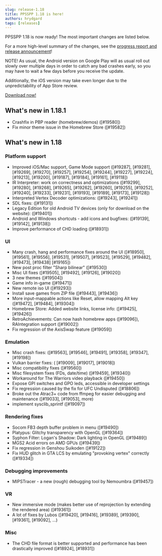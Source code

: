 ```yaml
---
slug: release-1.18
title: PPSSPP 1.18 is here!
authors: hrydgard
tags: [releases]
---
```


PPSSPP 1.18 is now ready! The most important changes are listed below.

For a more high-level summary of the changes, see the [progress report and release announcement](/blog/1-18-release-announcement)!

NOTE! As usual, the Android version on Google Play will as usual roll out slowly over multiple days in order to catch any bad crashes early, so you may have to wait a few days before you receive the update.

Additionally, the iOS version may take even longer due to the unpredictability of App Store review.

[Download now!](/download)

## What's new in 1.18.1

- Crashfix in PBP reader (homebrew/demos) ([#19580])
- Fix minor theme issue in the Homebrew Store ([#19582])

## What's new in 1.18

### Platform support

- Improved iOS/Mac support, Game Mode support ([#19287], [#19281], [#19269], [#19270], [#19257], [#19254], [#19244], [#19227], [#19224], [#19213], [#19200], [#19187], [#19184], [#19161], [#19118])
- IR Interpreter: work on correctness and optimizations ([#19299], [#19280], [#19268], [#19265], [#19262], [#19260], [#19255], [#19252], [#19240], [#19233], [#19231], [#19193], [#19189], [#19173], [#19128])
- Interpreted Vertex Decoder optimizations:  ([#19243], [#19241])
- SDL fixes: ([#19131])
- Legacy Edition for old Android TV devices (only for download on the website): ([#19401])
- Android and Windows shortcuts - add icons and bugfixes: ([#19139], [#19142], [#19138])
- Improve performance of CHD loading ([#18931])

### UI

- Many crash, hang and performance fixes around the UI ([#18950], [#19561], [#19556], [#19531], [#19507], [#19523], [#19529], [#19482], [#19473], [#19438] [#19165])
- New post proc filter "Sharp bilinear" ([#19530])
- Misc UI fixes ([#19505], [#19492], [#19126], [#19020])
- 3 new themes ([#19504])
- Game info in-game ([#19471])
- New remote iso UI ([#19293])
- Install save games from ZIP file ([#19443], [#19436])
- More input-mappable actions like Reset, allow mapping Alt key ([#19472], [#19484], [#19304])
- Homebrew Store: Added website links, license info: ([#19425], [#19426])
- RetroAchievements: Can now hash homebrew apps ([#19096]), RAIntegration support ([#19002])
- Fix regression of the AxisSwap feature ([#19059])

### Emulation

- Misc crash fixes: ([#19563], [#19546], [#19491], [#19358], [#19347], [#19198])
- Vulkan barrier fixes: ( [#19009], [#19017], [#19018])
- Misc compatibility fixes ([#19560])
- Misc filesystem fixes (FDs, date/time) ([#19459], [#19340])
- Workaround for The Warriors video playback ([#19450])
- Expose GPI switches and GPO leds, accessible in developer settings
- Fix regression caused by the fix for UFC Undisputed ([#18806])
- Broke out the Atrac3+ code from ffmpeg for easier debugging and maintenance ([#19033], [#19053], more)
- implement sysclib_sprintf ([#19097])

### Rendering fixes

- Socom FB3 depth buffer problem in menu ([#19490])
- Platypus: Glitchy transparency with OpenGL ([#19364])
- Syphon Filter: Logan's Shadow: Dark lighting in OpenGL ([#19489])
- MGS2 Acid errors on AMD GPUs ([#19439])
- Fix regression in Genshou Suikoden ([#19122])
- Fix HUD glitch in GTA LCS by emulating "provoking vertex" correctly ([#19334])

### Debugging improvements

- MIPSTracer - a new (rough) debugging tool by Nemoumbra ([#19457])

### VR

- New immersive mode (makes better use of reprojection by extending the rendered area) ([#19361])
- A lot of fixes by Lubos ([#19420], [#19416], [#19389], [#19390], [#19361], [#19092], ...)

### Misc

- The CHD file format is better supported and performance has been drastically improved ([#18924], [#18931])
